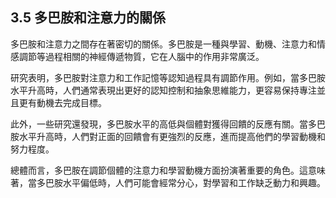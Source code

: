 ## 3.5 多巴胺和注意力的關係

多巴胺和注意力之間存在著密切的關係。多巴胺是一種與學習、動機、注意力和情感調節等過程相關的神經傳遞物質，它在人腦中的作用非常廣泛。

研究表明，多巴胺對注意力和工作記憶等認知過程具有調節作用。例如，當多巴胺水平升高時，人們通常表現出更好的認知控制和抽象思維能力，更容易保持專注並且更有動機去完成目標。

此外，一些研究還發現，多巴胺水平的高低與個體對獲得回饋的反應有關。當多巴胺水平升高時，人們對正面的回饋會有更強烈的反應，進而提高他們的學習動機和努力程度。

總體而言，多巴胺在調節個體的注意力和學習動機方面扮演著重要的角色。這意味著，當多巴胺水平偏低時，人們可能會經常分心，對學習和工作缺乏動力和興趣。